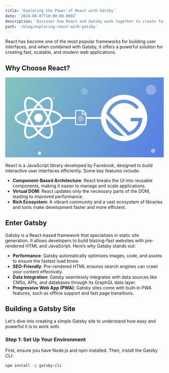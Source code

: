 ```yaml
---
title: 'Exploring the Power of React with Gatsby'
date: '2024-08-07T10:00:00.000Z'
description: 'Discover how React and Gatsby work together to create fast and modern web applications.'
path: '/blog/exploring-react-with-gatsby'
---
```


React has become one of the most popular frameworks for building user interfaces, and when combined with Gatsby, it offers a powerful solution for creating fast, scalable, and modern web applications.

## Why Choose React?

![React and Gatsby](../images/react-gatsby.jpg)

React is a JavaScript library developed by Facebook, designed to build interactive user interfaces efficiently. Some key features include:

-   **Component-Based Architecture**: React breaks the UI into reusable components, making it easier to manage and scale applications.
-   **Virtual DOM**: React updates only the necessary parts of the DOM, leading to improved performance.
-   **Rich Ecosystem**: A vibrant community and a vast ecosystem of libraries and tools make development faster and more efficient.

## Enter Gatsby

Gatsby is a React-based framework that specializes in static site generation. It allows developers to build blazing-fast websites with pre-rendered HTML and JavaScript. Here’s why Gatsby stands out:

-   **Performance**: Gatsby automatically optimizes images, code, and assets to ensure the fastest load times.
-   **SEO-Friendly**: Pre-rendered HTML ensures search engines can crawl your content effectively.
-   **Data Integration**: Gatsby seamlessly integrates with data sources like CMSs, APIs, and databases through its GraphQL data layer.
-   **Progressive Web App (PWA)**: Gatsby sites come with built-in PWA features, such as offline support and fast page transitions.

## Building a Gatsby Site

Let's dive into creating a simple Gatsby site to understand how easy and powerful it is to work with.

### Step 1: Set Up Your Environment

First, ensure you have Node.js and npm installed. Then, install the Gatsby CLI:

```bash
npm install -g gatsby-cli
```

